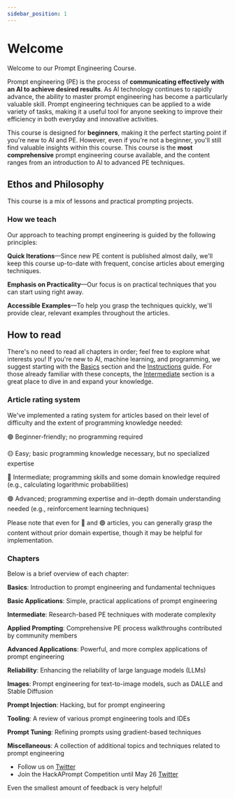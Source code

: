 ```yaml
---
sidebar_position: 1
---
```


# Welcome

Welcome to our Prompt Engineering Course.

Prompt engineering (PE) is the process of **communicating effectively with an AI to achieve desired results**. As AI technology continues to rapidly advance, the ability to master prompt engineering has become a particularly valuable skill. Prompt engineering techniques can be applied to a wide variety of tasks, making it a useful tool for anyone seeking to improve their efficiency in both everyday and innovative activities.

This course is designed for **beginners**, making it the perfect starting point if you're new to AI and PE. However, even if you're not a beginner, you'll still find valuable insights within this course. This course is the **most comprehensive** prompt engineering course available, and the content ranges from an introduction to AI to advanced PE techniques.

## Ethos and Philosophy

This course is a mix of lessons and practical prompting projects.

### How we teach

Our approach to teaching prompt engineering is guided by the following principles:

**Quick Iterations**—Since new PE content is published almost daily, we'll keep this course up-to-date with frequent, concise articles about emerging techniques.

**Emphasis on Practicality**—Our focus is on practical techniques that you can start using right away.

**Accessible Examples**—To help you grasp the techniques quickly, we'll provide clear, relevant examples throughout the articles.


## How to read

There's no need to read all chapters in order; feel free to explore what interests you! If you're new to AI, machine learning, and programming, we suggest starting with the [Basics](https://learnprompting.org/docs/category/-basics) section and the [Instructions](https://learnprompting.org/docs/basics/intro) guide. For those already familiar with these concepts, the [Intermediate](https://learnprompting.org/docs/category/%EF%B8%8F-intermediate) section is a great place to dive in and expand your knowledge.

### Article rating system

We've implemented a rating system for articles based on their level of difficulty and the extent of programming knowledge needed:

🟢 Beginner-friendly; no programming required

🟡 Easy; basic programming knowledge necessary, but no specialized expertise

🔴 Intermediate; programming skills and some domain knowledge required (e.g., calculating logarithmic probabilities)

🟣 Advanced; programming expertise and in-depth domain understanding needed (e.g., reinforcement learning techniques)

Please note that even for 🔴 and 🟣 articles, you can generally grasp the content without prior domain expertise, though it may be helpful for implementation.

### Chapters

Below is a brief overview of each chapter:

**Basics**: Introduction to prompt engineering and fundamental techniques

**Basic Applications**: Simple, practical applications of prompt engineering

**Intermediate**: Research-based PE techniques with moderate complexity

**Applied Prompting**: Comprehensive PE process walkthroughs contributed by community members

**Advanced Applications**: Powerful, and more complex applications of prompt engineering

**Reliability**: Enhancing the reliability of large language models (LLMs)

**Images**: Prompt engineering for text-to-image models, such as DALLE and Stable Diffusion

**Prompt Injection**: Hacking, but for prompt engineering

**Tooling**: A review of various prompt engineering tools and IDEs

**Prompt Tuning**: Refining prompts using gradient-based techniques

**Miscellaneous**: A collection of additional topics and techniques related to prompt engineering


- Follow us on [Twitter](https://twitter.com/learnprompting)
- Join the HackAPrompt Competition until May 26 [Twitter](https://www.aicrowd.com/challenges/hackaprompt-2023)

Even the smallest amount of feedback is very helpful!
